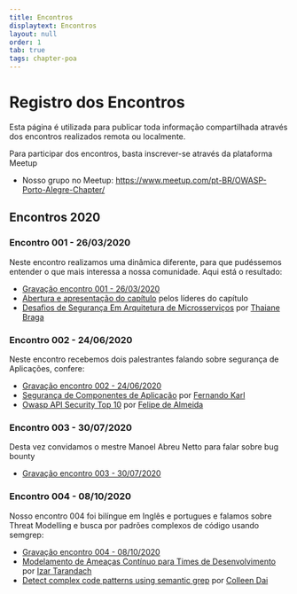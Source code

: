 ```yaml
---
title: Encontros
displaytext: Encontros
layout: null
order: 1
tab: true
tags: chapter-poa
---
```


# Registro dos Encontros

Esta página é utilizada para publicar toda informação compartilhada através dos encontros realizados remota ou localmente. 

Para participar dos encontros, basta inscrever-se através da plataforma Meetup 

* Nosso grupo no Meetup: <https://www.meetup.com/pt-BR/OWASP-Porto-Alegre-Chapter/>

## Encontros 2020
### Encontro 001 - 26/03/2020

Neste encontro realizamos uma dinâmica diferente, para que pudéssemos entender o que mais interessa a nossa comunidade. Aqui está o resultado: 

* [Gravação encontro 001 - 26/03/2020](https://drive.google.com/a/owasp.org/file/d/1rODY2---snzGHxDLgf7VAmymEWl1Z2Z_/view?usp=sharing)
* [Abertura e apresentação do capítulo](https://drive.google.com/a/owasp.org/file/d/1u8pVn8Lo0Nuz5n9NJBuBj3728CQW9YLf/view?usp=sharing) pelos líderes do capítulo
* [Desafios de Segurança Em Arquitetura de Microsserviços](https://drive.google.com/a/owasp.org/file/d/1j1xE2uturDNxTL24XdtFYwrintDmCE2z/view?usp=sharing) por [Thaiane Braga](https://www.linkedin.com/in/thaianebraga/)


### Encontro 002 - 24/06/2020

Neste encontro recebemos dois palestrantes falando sobre segurança de Aplicações, confere:

* [Gravação encontro 002 - 24/06/2020](https://drive.google.com/file/d/1up5Jz9I07tJdOEagfY--T34L-ffvlhoO/view?usp=sharing)
* [Segurança de Componentes de Aplicação](https://drive.google.com/file/d/1bQQCeUXO5GAtRVR5dH8tMlFoVJNrZ9Sb/view?usp=sharing) por [Fernando Karl](https://www.linkedin.com/in/fernandokarl/)
* [Owasp API Security Top 10](https://drive.google.com/file/d/19nxiQ90xf0vtK48mcr45yoCl0GSOdk5y/view?usp=sharing) por [Felipe de Almeida](https://www.linkedin.com/in/feliperalmeida/)

### Encontro 003 - 30/07/2020

Desta vez convidamos o mestre Manoel Abreu Netto para falar sobre bug bounty

* [Gravação encontro 003 - 30/07/2020](https://drive.google.com/file/d/1VlYkYjbwcL8Nat7geyFI-xrmYPSVSj9b/view?usp=sharing)

### Encontro 004 - 08/10/2020

Nosso encontro 004 foi bilíngue em Inglês e portugues e falamos sobre Threat Modelling e busca por padrões complexos de código usando semgrep:

* [Gravação encontro 004 - 08/10/2020](https://drive.google.com/file/d/1c4e0hRUPNvGfM-FhxYofIPIym5YDMtBC/view?usp=sharing)
* [Modelamento de Ameaças Contínuo  para Times de Desenvolvimento](https://drive.google.com/file/d/130nZPYX_PllhKXK7ocZjw1XG68KT5QsG/view?usp=sharing) por [Izar Tarandach](https://www.linkedin.com/in/izartarandach/)
* [Detect complex code patterns using semantic grep](https://drive.google.com/file/d/1aEgQM-oUXqs46OFtjnPR0Jo1c3m6-DLV/view?usp=sharing) por [Colleen Dai](https://www.linkedin.com/in/colleen-dai-839376b4/)

